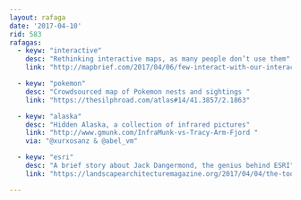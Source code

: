 ```yaml
---
layout: rafaga
date: '2017-04-10'
rid: 583
rafagas:
  - keyw: "interactive"
    desc: "Rethinking interactive maps, as many people don’t use them"
    link: "http://mapbrief.com/2017/04/06/few-interact-with-our-interactive-maps-what-can-we-do-about-it/"

  - keyw: "pokemon"
    desc: "Crowdsourced map of Pokemon nests and sightings "
    link: "https://thesilphroad.com/atlas#14/41.3857/2.1863"

  - keyw: "alaska"
    desc: "Hidden Alaska, a collection of infrared pictures"
    link: "http://www.gmunk.com/InfraMunk-vs-Tracy-Arm-Fjord "
    via: "@xurxosanz & @abel_vm"

  - keyw: "esri"
    desc: "A brief story about Jack Dangermond, the genius behind ESRI"
    link: "https://landscapearchitecturemagazine.org/2017/04/04/the-toolmaker/"

---
```

